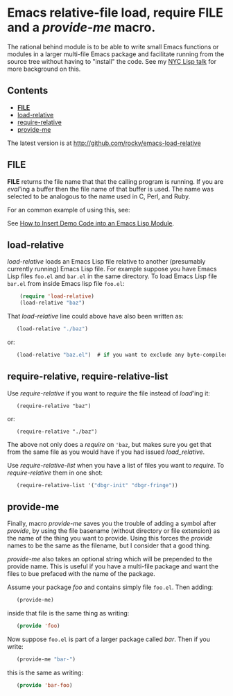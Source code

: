 # Emacs relative-file load, require __FILE__ and a _provide-me_ macro.

The rational behind module is to be able to write small Emacs
functions or modules in a larger multi-file Emacs package and
facilitate running from the source tree without having to "install"
the code. See my [NYC Lisp talk](https://github.com/rocky/emacs-load-relative/wiki/NYC-Lisp-talk) for more background on this.


## Contents ##

* [__FILE__](https://github.com/rocky/emacs-load-relative#file)
* [load-relative](https://github.com/rocky/emacs-load-relative#load-relative)
* [require-relative](https://github.com/rocky/emacs-load-relative#require-relative-require-relative-list)
* [provide-me](https://github.com/rocky/emacs-load-relative#provide-me)

The latest version is at http://github.com/rocky/emacs-load-relative

## __FILE__

__FILE__ returns the file name that that the calling program is
running.  If you are _eval_'ing a buffer then the file name of that
buffer is used. The name was selected to be analogous to the name used
in C, Perl, and Ruby.

For an common example of using this, see: 

See [How to Insert Demo Code into an Emacs Lisp Module](How-to-Insert-Demo-Code-into-an-Emacs-Lisp-Module).

## load-relative

*load-relative* loads an Emacs Lisp file relative to another
 (presumably currently running) Emacs Lisp file. For example suppose
 you have Emacs Lisp files `foo.el` and `bar.el` in the same directory.
 To load Emacs Lisp file `bar.el` from inside Emacs lisp file `foo.el`:

```lisp
    (require 'load-relative)
    (load-relative "baz")
```

That *load-relative* line could above have also been written as:

```lisp
   (load-relative "./baz")
```

or:

```lisp
   (load-relative "baz.el")  # if you want to exclude any byte-compiled files
```

## require-relative, require-relative-list

Use *require-relative* if you want to *require* the file instead of
*load*'ing it:

```
   (require-relative "baz")
```

or:

```
   (require-relative "./baz")
```

The above not only does a *require* on `'baz`, but makes sure you get
that from the same file as you would have if you had issued
*load_relative*.

Use *require-relative-list* when you have a list of files you want to
*require*. To *require-relative* them in one shot:

```lisp
   (require-relative-list '("dbgr-init" "dbgr-fringe"))
```

## provide-me

Finally, macro *provide-me* saves you the trouble of adding a symbol
after *provide*, by using the file basename (without directory or file
extension) as the name of the thing you want to provide. Using this
forces the *provide* names to be the same as the filename, but I
consider that a good thing. 

*provide-me* also takes an optional string which will be prepended to the provide name. This is useful if you have a multi-file package and want the files to bue prefaced with the name of the package.

Assume your package *foo* and contains simply file `foo.el`. Then
adding:

```lisp
   (provide-me)
```

inside that file is the same thing as writing:

```lisp
   (provide 'foo)
```

Now suppose `foo.el` is part of a larger package called *bar*. Then if
you write: 

```lisp
   (provide-me "bar-")
```

this is the same as writing: 

```lisp
   (provide 'bar-foo)
```
